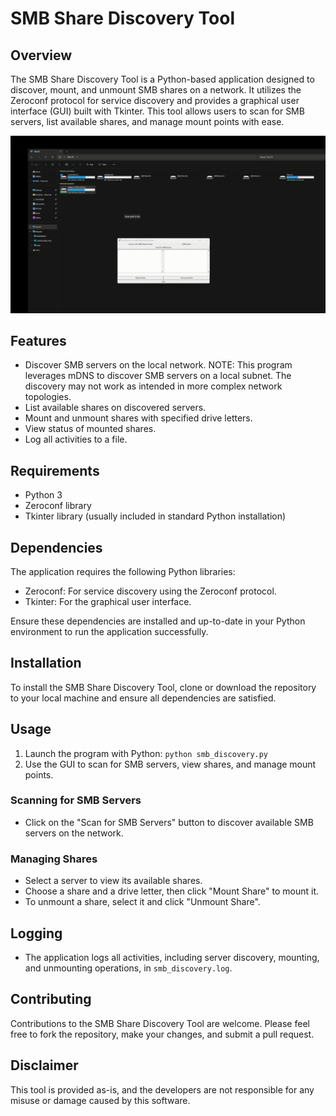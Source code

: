 # SMB Share Discovery Tool

## Overview
The SMB Share Discovery Tool is a Python-based application designed to discover, mount, and unmount SMB shares on a network. It utilizes the Zeroconf protocol for service discovery and provides a graphical user interface (GUI) built with Tkinter. This tool allows users to scan for SMB servers, list available shares, and manage mount points with ease.

![FalseMount Demo](https://github.com/SCNickF1227/FalseMount/blob/main/2024-01-20_13-33-13.gif)

## Features
- Discover SMB servers on the local network. NOTE: This program leverages mDNS to discover SMB servers on a local subnet. The discovery may not work as intended in more complex network topologies.
- List available shares on discovered servers.
- Mount and unmount shares with specified drive letters.
- View status of mounted shares.
- Log all activities to a file.

## Requirements
- Python 3
- Zeroconf library
- Tkinter library (usually included in standard Python installation)

## Dependencies
The application requires the following Python libraries:
- Zeroconf: For service discovery using the Zeroconf protocol.
- Tkinter: For the graphical user interface.

Ensure these dependencies are installed and up-to-date in your Python environment to run the application successfully.

## Installation
To install the SMB Share Discovery Tool, clone or download the repository to your local machine and ensure all dependencies are satisfied.

## Usage
1. Launch the program with Python: `python smb_discovery.py`
2. Use the GUI to scan for SMB servers, view shares, and manage mount points.

### Scanning for SMB Servers
- Click on the "Scan for SMB Servers" button to discover available SMB servers on the network.

### Managing Shares
- Select a server to view its available shares.
- Choose a share and a drive letter, then click "Mount Share" to mount it.
- To unmount a share, select it and click "Unmount Share".

## Logging
- The application logs all activities, including server discovery, mounting, and unmounting operations, in `smb_discovery.log`.

## Contributing
Contributions to the SMB Share Discovery Tool are welcome. Please feel free to fork the repository, make your changes, and submit a pull request.

## Disclaimer
This tool is provided as-is, and the developers are not responsible for any misuse or damage caused by this software.
